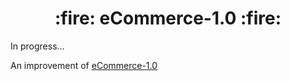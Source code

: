 <h1 align="center">:fire: eCommerce-1.0 :fire:</h1>

In progress...

An improvement of <a href="https://github.com/saymow/eCommerce-1.0" target="_blank">eCommerce-1.0</a>
